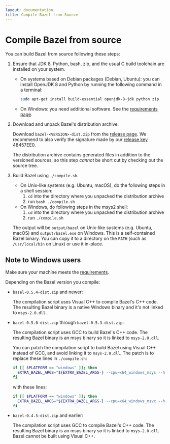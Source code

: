 ```yaml
---
layout: documentation
title: Compile Bazel from Source
---
```


# <a name="compiling-from-source"></a>Compile Bazel from source

You can build Bazel from source following these steps:

1.  Ensure that JDK 8, Python, bash, zip, and the usual C build toolchain
    are installed on your system.
    *   On systems based on Debian packages (Debian, Ubuntu): you can install
        OpenJDK 8 and Python by running the following command in a terminal:

        ```sh
        sudo apt-get install build-essential openjdk-8-jdk python zip
        ```
    *   On Windows: you need additional software. See the [requirements
        page](windows.html#requirements).

2.  Download and unpack Bazel's distribution archive.

    Download `bazel-<VERSION>-dist.zip` from the [release
    page](https://github.com/bazelbuild/bazel/releases). We recommend to also
    verify the signature made by our [release
    key](https://bazel.build/bazel-release.pub.gpg) 48457EE0.

    The distribution archive contains generated files in addition to the
    versioned sources, so this step _cannot_ be short cut by checking out the
    source tree.

3.  Build Bazel using `./compile.sh`.
    *   On Unix-like systems (e.g. Ubuntu, macOS), do the following steps in a
        shell session:
        1.  `cd` into the directory where you unpacked the distribution archive
        2.  run `bash ./compile.sh`
    *   On Windows, do following steps in the msys2 shell:
        1.  `cd` into the directory where you unpacked the distribution archive
        2.  run `./compile.sh`

    The output will be `output/bazel` on Unix-like systems (e.g. Ubuntu, macOS)
    and `output/bazel.exe` on Windows. This is a self-contained Bazel binary.
    You can copy it to a directory on the `PATH` (such as `/usr/local/bin` on
    Linux) or use it in-place.

## Note to Windows users

Make sure your machine meets the [requirements](windows.html).

Depending on the Bazel version you compile:

*   `bazel-0.5.4-dist.zip` and newer:

    The compilation script uses Visual C++ to compile Bazel's C++ code. The
    resulting Bazel binary is a native Windows binary and it's not linked to
    `msys-2.0.dll`.

*   `bazel-0.5.0-dist.zip` through `bazel-0.5.3-dist.zip`:

    The compilation script uses GCC to build Bazel's C++ code. The resulting
    Bazel binary is an msys binary so it is linked to `msys-2.0.dll`.

    You can patch the compilation script to build Bazel using Visual C++ instead
    of GCC, and avoid linking it to `msys-2.0.dll`. The patch is to replace
    these lines in `./compile.sh`:

    ```sh
    if [[ $PLATFORM == "windows" ]]; then
      EXTRA_BAZEL_ARGS="${EXTRA_BAZEL_ARGS-} --cpu=x64_windows_msys --host_cpu=x64_windows_msys"
    fi
    ```

    with these lines:

    ```sh
    if [[ $PLATFORM == "windows" ]]; then
      EXTRA_BAZEL_ARGS="${EXTRA_BAZEL_ARGS-} --cpu=x64_windows_msvc --host_cpu=x64_windows_msvc"
    fi
    ```

*   `bazel-0.4.5-dist.zip` and earlier:

    The compilation script uses GCC to compile Bazel's C++ code. The resulting
    Bazel binary is an msys binary so it is linked to `msys-2.0.dll`. Bazel
    cannot be built using Visual C++.
